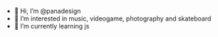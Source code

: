 - 👋 Hi, I’m @panadesign
- 👀 I’m interested in music, videogame, photography and skateboard
- 🌱 I’m currently learning js

<!---
panadesign/panadesign is a ✨ special ✨ repository because its `README.md` (this file) appears on your GitHub profile.
You can click the Preview link to take a look at your changes.
--->
